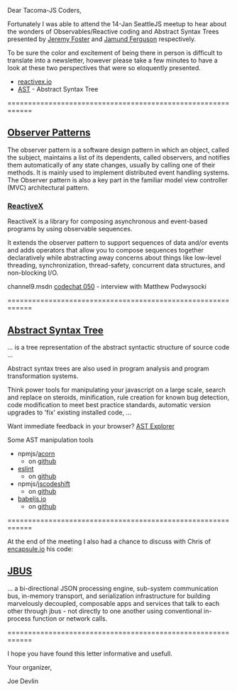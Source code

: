 Dear Tacoma-JS Coders,

Fortunately I was able to attend the 14-Jan SeattleJS meetup
to hear about the wonders of Observables/Reactive coding and
Abstract Syntax Trees presented by
[Jeremy Foster](https://github.com/codefoster) and
[Jamund Ferguson](https://github.com/xjamundx) respectively.

To be sure the color and excitement of being there in
person is difficult to translate into a newsletter, however
please take a few minutes to have a look at these two
perspectives that were so eloquently presented.

* [reactivex.io](http://reactivex.io/)
* [AST](https://en.wikipedia.org/wiki/Abstract_syntax_tree) - Abstract Syntax Tree

============================================================

## [Observer Patterns](https://en.wikipedia.org/wiki/Observer_pattern)

The observer pattern is a software design pattern in which
an object, called the subject, maintains a list of its
dependents, called observers, and notifies them automatically
of any state changes, usually by calling one of their methods.
It is mainly used to implement distributed event handling
systems. The Observer pattern is also a key part in the
familiar model view controller (MVC) architectural pattern.


### [ReactiveX](http://reactivex.io/intro.html)

ReactiveX is a library for composing asynchronous and
event-based programs by using observable sequences.

It extends the observer pattern to support sequences of data
and/or events and adds operators that allow you to compose
sequences together declaratively while abstracting away
concerns about things like low-level threading,
synchronization, thread-safety, concurrent data structures,
and non-blocking I/O.

channel9.msdn [codechat 050](https://channel9.msdn.com/Shows/codechat/050) - interview with Matthew Podwysocki

============================================================

## [Abstract Syntax Tree](https://en.wikipedia.org/wiki/Abstract_syntax_tree)

... is a tree representation of the abstract syntactic
structure of source code ...

Abstract syntax trees are also used in program analysis and
program transformation systems.

Think power tools for manipulating your javascript on a
large scale, search and replace on steroids, minification,
rule creation for known bug detection, code modification to
meet best practice standards, automatic version upgrades to
'fix' existing installed code, ...

Want immediate feedback in your browser?
[AST Explorer](http://astexplorer.net/)

Some AST manipulation tools
  * npmjs/[acorn](https://www.npmjs.com/package/acorn)
    * on [github](https://github.com/ternjs/acorn)
  * [eslint](http://eslint.org/)
    * on [github](https://github.com/eslint/eslint)
  * npmjs/[jscodeshift](https://www.npmjs.com/package/jscodeshift)
    * on [github](https://github.com/facebook/jscodeshift)
  * [babeljs.io](https://babeljs.io/)
    * on [github](https://github.com/babel/babel)

============================================================

At the end of the meeting I also had a chance to discuss
with Chris of [encapsule.io](https://encapsule.io/) his code:

## [JBUS](https://github.com/Encapsule/jbus) 

 ... a bi-directional JSON processing engine, sub-system
communication bus, in-memory transport, and serialization
infrastructure for building marvelously decoupled, composable
apps and services that talk to each other through jbus - not
directly to one another using conventional in-process
function or network calls.

============================================================

I hope you have found this letter informative and usefull.

Your organizer,

Joe Devlin
